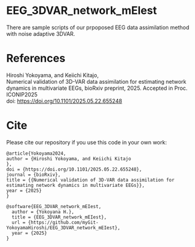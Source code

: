# EEG_3DVAR_network_mEIest

There are sample scripts of our prpoposed EEG data assimilation method with noise adaptive 3DVAR. 

# References<br>
Hiroshi Yokoyama, and Keiichi Kitajo,  
Numerical validation of 3D-VAR data assimilation for estimating network dynamics in multivariate EEGs, bioRxiv preprint, 2025. Accepted in Proc. ICONIP2025 <br>
doi: https://doi.org/10.1101/2025.05.22.655248

# Cite<br>

Please cite our repository if you use this code in your own work:
```
@article{Yokoyama2024,
author = {Hiroshi Yokoyama, and Keiichi Kitajo
},
doi = {https://doi.org/10.1101/2025.05.22.655248},
journal = {bioRxiv},
title = {{Numerical validation of 3D-VAR data assimilation for estimating network dynamics in multivariate EEGs}},
year = {2025}
}
```
```
@software{EEG_3DVAR_network_mEIest,
  author = {Yokoyana H.},
  title = {EEG_3DVAR_network_mEIest},
  url = {https://github.com/myGit-YokoyamaHiroshi/EEG_3DVAR_network_mEIest},
  year = {2025}
}
```
